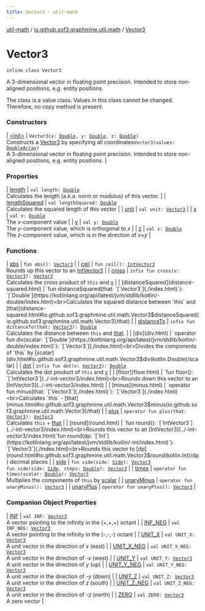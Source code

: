 ```yaml
---
title: Vector3 - util-math
---
```


[util-math](../../index.html) / [io.github.sof3.graphmine.util.math](../index.html) / [Vector3](./index.html)

# Vector3

`inline class Vector3`

A 3-dimensional vector in floating point precision. Intended to store non-aligned positions, e.g. entity positions.

The class is a value class. Values in this class cannot be changed. Therefore, no copy method is present.

### Constructors

| [&lt;init&gt;](-init-.html) | `Vector3(x: `[`Double`](https://kotlinlang.org/api/latest/jvm/stdlib/kotlin/-double/index.html)`, y: `[`Double`](https://kotlinlang.org/api/latest/jvm/stdlib/kotlin/-double/index.html)`, z: `[`Double`](https://kotlinlang.org/api/latest/jvm/stdlib/kotlin/-double/index.html)`)`<br>Constructs a [Vector3](./index.html) by specifying all coordinates`Vector3(values: `[`DoubleArray`](https://kotlinlang.org/api/latest/jvm/stdlib/kotlin/-double-array/index.html)`)`<br>A 3-dimensional vector in floating point precision. Intended to store non-aligned positions, e.g. entity positions. |

### Properties

| [length](length.html) | `val length: `[`Double`](https://kotlinlang.org/api/latest/jvm/stdlib/kotlin/-double/index.html)<br>Calculates the length (a.k.a. norm or modulus) of this vector. |
| [lengthSquared](length-squared.html) | `val lengthSquared: `[`Double`](https://kotlinlang.org/api/latest/jvm/stdlib/kotlin/-double/index.html)<br>Calculates the squared length of this vector |
| [unit](unit.html) | `val unit: `[`Vector3`](./index.html) |
| [x](x.html) | `val x: `[`Double`](https://kotlinlang.org/api/latest/jvm/stdlib/kotlin/-double/index.html)<br>The *x*-component value |
| [y](y.html) | `val y: `[`Double`](https://kotlinlang.org/api/latest/jvm/stdlib/kotlin/-double/index.html)<br>The *y*-component value, which is orthogonal to *x* |
| [z](z.html) | `val z: `[`Double`](https://kotlinlang.org/api/latest/jvm/stdlib/kotlin/-double/index.html)<br>The *z*-component value, which is in the direction of *x*&times;*y* |

### Functions

| [abs](abs.html) | `fun abs(): `[`Vector3`](./index.html) |
| [ceil](ceil.html) | `fun ceil(): `[`IntVector3`](../-int-vector3/index.html)<br>Rounds up this vector to an [IntVector3](../-int-vector3/index.html) |
| [cross](cross.html) | `infix fun cross(v: `[`Vector3`](./index.html)`): `[`Vector3`](./index.html)<br>Calculates the cross product of `this` and [v](cross.html#io.github.sof3.graphmine.util.math.Vector3$cross(io.github.sof3.graphmine.util.math.Vector3)/v) |
| [distanceSquared](distance-squared.html) | `fun distanceSquared(that: `[`Vector3`](./index.html)`): `[`Double`](https://kotlinlang.org/api/latest/jvm/stdlib/kotlin/-double/index.html)<br>Calculates the squared distance between `this` and [that](distance-squared.html#io.github.sof3.graphmine.util.math.Vector3$distanceSquared(io.github.sof3.graphmine.util.math.Vector3)/that) |
| [distanceTo](distance-to.html) | `infix fun distanceTo(that: `[`Vector3`](./index.html)`): `[`Double`](https://kotlinlang.org/api/latest/jvm/stdlib/kotlin/-double/index.html)<br>Calculates the distance between `this` and [that](distance-to.html#io.github.sof3.graphmine.util.math.Vector3$distanceTo(io.github.sof3.graphmine.util.math.Vector3)/that). |
| [div](div.html) | `operator fun div(scalar: `[`Double`](https://kotlinlang.org/api/latest/jvm/stdlib/kotlin/-double/index.html)`): `[`Vector3`](./index.html)<br>Divides the components of `this` by [scalar](div.html#io.github.sof3.graphmine.util.math.Vector3$div(kotlin.Double)/scalar) |
| [dot](dot.html) | `infix fun dot(v: `[`Vector3`](./index.html)`): `[`Double`](https://kotlinlang.org/api/latest/jvm/stdlib/kotlin/-double/index.html)<br>Calculates the dot product of `this` and [v](dot.html#io.github.sof3.graphmine.util.math.Vector3$dot(io.github.sof3.graphmine.util.math.Vector3)/v) |
| [floor](floor.html) | `fun floor(): `[`IntVector3`](../-int-vector3/index.html)<br>Rounds down this vector to an [IntVector3](../-int-vector3/index.html) |
| [minus](minus.html) | `operator fun minus(that: `[`Vector3`](./index.html)`): `[`Vector3`](./index.html)<br>Calculates `this` - [that](minus.html#io.github.sof3.graphmine.util.math.Vector3$minus(io.github.sof3.graphmine.util.math.Vector3)/that) |
| [plus](plus.html) | `operator fun plus(that: `[`Vector3`](./index.html)`): `[`Vector3`](./index.html)<br>Calculates `this` + [that](plus.html#io.github.sof3.graphmine.util.math.Vector3$plus(io.github.sof3.graphmine.util.math.Vector3)/that) |
| [round](round.html) | `fun round(): `[`IntVector3`](../-int-vector3/index.html)<br>Rounds this vector to an [IntVector3](../-int-vector3/index.html)`fun round(dp: `[`Int`](https://kotlinlang.org/api/latest/jvm/stdlib/kotlin/-int/index.html)`): `[`Vector3`](./index.html)<br>Rounds this vector to [dp](round.html#io.github.sof3.graphmine.util.math.Vector3$round(kotlin.Int)/dp) decimal places |
| [side](side.html) | `fun side(side: `[`Side`](../-side/index.html)`): `[`Vector3`](./index.html)<br>`fun side(side: `[`Side`](../-side/index.html)`, steps: `[`Double`](https://kotlinlang.org/api/latest/jvm/stdlib/kotlin/-double/index.html)`): `[`Vector3`](./index.html) |
| [times](times.html) | `operator fun times(scalar: `[`Double`](https://kotlinlang.org/api/latest/jvm/stdlib/kotlin/-double/index.html)`): `[`Vector3`](./index.html)<br>Multiplies the components of `this` by [scalar](times.html#io.github.sof3.graphmine.util.math.Vector3$times(kotlin.Double)/scalar) |
| [unaryMinus](unary-minus.html) | `operator fun unaryMinus(): `[`Vector3`](./index.html) |
| [unaryPlus](unary-plus.html) | `operator fun unaryPlus(): `[`Vector3`](./index.html) |

### Companion Object Properties

| [INF](-i-n-f.html) | `val INF: `[`Vector3`](./index.html)<br>A vector pointing to the infinity in the (+,+,+) octant |
| [INF_NEG](-i-n-f_-n-e-g.html) | `val INF_NEG: `[`Vector3`](./index.html)<br>A vector pointing to the infinity in the (-,-,-) octant |
| [UNIT_X](-u-n-i-t_-x.html) | `val UNIT_X: `[`Vector3`](./index.html)<br>A unit vector in the direction of *x* (east) |
| [UNIT_X_NEG](-u-n-i-t_-x_-n-e-g.html) | `val UNIT_X_NEG: `[`Vector3`](./index.html)<br>A unit vector in the direction of *-x* (west) |
| [UNIT_Y](-u-n-i-t_-y.html) | `val UNIT_Y: `[`Vector3`](./index.html)<br>A unit vector in the direction of *y* (up) |
| [UNIT_Y_NEG](-u-n-i-t_-y_-n-e-g.html) | `val UNIT_Y_NEG: `[`Vector3`](./index.html)<br>A unit vector in the direction of *-y* (down) |
| [UNIT_Z](-u-n-i-t_-z.html) | `val UNIT_Z: `[`Vector3`](./index.html)<br>A unit vector in the direction of *z* (south) |
| [UNIT_Z_NEG](-u-n-i-t_-z_-n-e-g.html) | `val UNIT_Z_NEG: `[`Vector3`](./index.html)<br>A unit vector in the direction of *-z* (north) |
| [ZERO](-z-e-r-o.html) | `val ZERO: `[`Vector3`](./index.html)<br>A zero vector |

